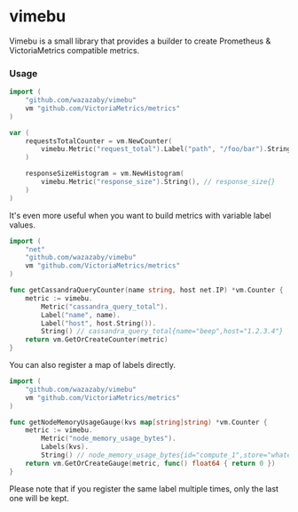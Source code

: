 # vimebu
Vimebu is a small library that provides a builder to create Prometheus & VictoriaMetrics compatible metrics.

### Usage
```go
import (
    "github.com/wazazaby/vimebu"
    vm "github.com/VictoriaMetrics/metrics"
)

var (
    requestsTotalCounter = vm.NewCounter(
        vimebu.Metric("request_total").Label("path", "/foo/bar").String(), // request_total{path="/foo/bar"}
    )

    responseSizeHistogram = vm.NewHistogram(
        vimebu.Metric("response_size").String(), // response_size{}
    )
)
```

It's even more useful when you want to build metrics with variable label values.
```go
import (
    "net"
    "github.com/wazazaby/vimebu"
    vm "github.com/VictoriaMetrics/metrics"
)

func getCassandraQueryCounter(name string, host net.IP) *vm.Counter {
    metric := vimebu.
        Metric("cassandra_query_total").
        Label("name", name).
        Label("host", host.String()).
        String() // cassandra_query_total{name="beep",host="1.2.3.4"}
    return vm.GetOrCreateCounter(metric)
}
```

You can also register a map of labels directly.
```go
import (
    "github.com/wazazaby/vimebu"
    vm "github.com/VictoriaMetrics/metrics"
)

func getNodeMemoryUsageGauge(kvs map[string]string) *vm.Counter {
    metric := vimebu.
        Metric("node_memory_usage_bytes").
        Labels(kvs).
        String() // node_memory_usage_bytes{id="compute_1",store="whatever",cluster="guava"}
    return vm.GetOrCreateGauge(metric, func() float64 { return 0 })
}
```
Please note that if you register the same label multiple times, only the last one will be kept.
